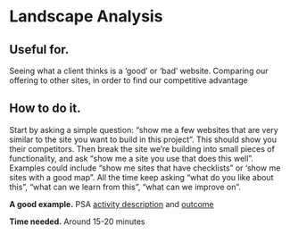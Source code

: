 # Landscape Analysis

## Useful for. 
Seeing what a client thinks is a ‘good’ or ‘bad’ website. Comparing our offering to other sites, in order to find our competitive advantage

## How to do it. 
Start by asking a simple question: “show me a few websites that are very similar to the site you want to build in this project”. This should show you their competitors. Then break the site we’re building into small pieces of functionality, and ask “show me a site you use that does this well”. Examples could include “show me sites that have checklists” or ‘show me sites with a good map”. All the time keep asking “what do you like about this”, “what can we learn from this”, “what can we improve on”.

**A good example.** PSA [activity description](https://docs.google.com/document/d/1A_7hgCwA2M679u4fD9BtXgUEDmY28Ep8FLBgCIGwYZ4/edit#heading=h.yco98k6v8pge) and [outcome](https://docs.google.com/document/d/1UnfFvdkdGdEdN1tvgJlHCHJ7KaKMjTYi_LjCt4U0wKI/edit#heading=h.a58hecoopkaw)

**Time needed.** Around 15-20 minutes